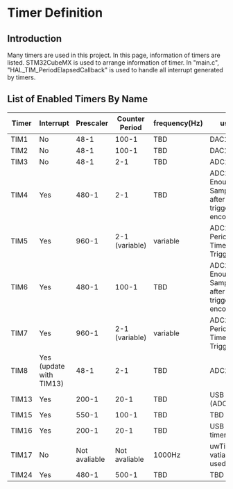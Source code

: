 # Timer Definition

## Introduction
Many timers are used in this project. In this page, information of timers are listed.
STM32CubeMX is used to arrange information of timer.
In "main.c", "HAL_TIM_PeriodElapsedCallback" is used to handle all interrupt generated by timers.

## List of Enabled Timers By Name

   |Timer|Interrupt|Prescaler|Counter Period|frequency(Hz)|usage|
   |-----|---------|---------|--------------|-------------|-----|
   |TIM1|No|48-1|100-1|TBD|DAC1_Out1|
   |TIM2|No|48-1|100-1|TBD|DAC1_Out2|
   |TIM3|No|48-1|2-1|TBD|ADC1|
   |TIM4|Yes|480-1|2-1|TBD|ADC1 Enough Samples after the triggered encountered|
   |TIM5|Yes|960-1|2-1 (variable)|variable|ADC1 Periodic Timer Trigger|
   |TIM6|Yes|480-1|100-1|TBD|ADC2 Enough Samples after the triggered encountered|
   |TIM7|Yes|960-1|2-1 (variable)|variable|ADC2 Periodic Timer Trigger|
   |TIM8|Yes (update with TIM13)|48-1|2-1|TBD|ADC2|
   |TIM13|Yes|200-1|20-1|TBD|USB Tx (ADC)|
   |TIM15|Yes|550-1|100-1|TBD|TBD|
   |TIM16|Yes|200-1|20-1|TBD|USB Polling timer|
   |TIM17|No|Not avaliable|Not avaliable|1000Hz| uwTick vatiable(not used)|
   |TIM24|Yes|480-1|500-1|TBD|TBD|
